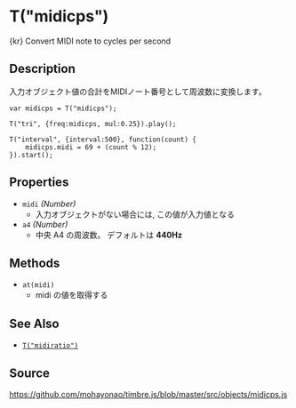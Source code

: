 T("midicps")
============
{kr} Convert MIDI note to cycles per second

## Description ##
入力オブジェクト値の合計をMIDIノート番号として周波数に変換します。

```timbre
var midicps = T("midicps");

T("tri", {freq:midicps, mul:0.25}).play();

T("interval", {interval:500}, function(count) {
    midicps.midi = 69 + (count % 12);
}).start();
```

## Properties ##
- `midi` _(Number)_
  - 入力オブジェクトがない場合には, この値が入力値となる
- `a4` _(Number)_  
  - 中央 A4 の周波数。 デフォルトは **440Hz**

## Methods ##
- `at(midi)`
  - midi の値を取得する

## See Also ##
- [`T("midiratio")`](./midiratio.html)

## Source ##
https://github.com/mohayonao/timbre.js/blob/master/src/objects/midicps.js
